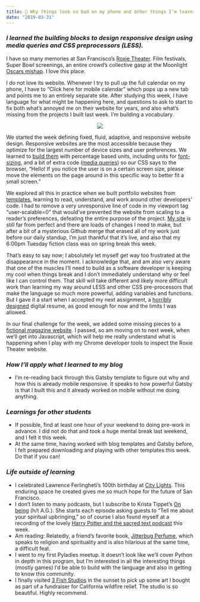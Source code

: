 ```yaml
---
title: 📱 Why things look so bad on my phone and other things I’m learning 
date: "2019-03-31"
---
```


### _I learned the building blocks to design responsive design using media queries and CSS preprocessors (LESS)._ 

I have so many memories at San Francisco’s [Roxie Theater](https://www.roxie.com/). Film festivals, Super Bowl screenings, an entire crowd’s collective gasp at the Moonlight [Oscars mishap](https://www.youtube.com/watch?v=8KeOxeuiZjs). I love this place. 

I do not love its website. Whenever I try to pull up the full calendar on my phone, I have to “Click here for mobile calendar” which pops up a new tab and points me to an entirely separate site. After studying this week, I have language for what might be happening here, and questions to ask to start to fix both what’s annoyed me on their website for years, and also what’s missing from the projects I built last week. I’m building a vocabulary. 

<p align="center">
    <img src= "https://media.giphy.com/media/l2Je66zG6mAAZxgqI/giphy.gif">
</p>

We started the week defining fixed, fluid, adaptive, and responsive website design. Responsive websites are the most accessible because they optimize for the largest number of device sizes and user preferences. We learned to [build them](https://github.com/kimberleejohnson/responsive-web-design-I) with percentage based units, including units for [font-sizing](https://snook.ca/archives/html_and_css/font-size-with-rem), and a bit of extra code ([media queries](https://varvy.com/mobile/media-queries.html)) so our CSS says to the browser, “Hello! If you notice the user is on a certain screen size, please move the elements on the page around in this specific way to better fit a small screen.” 

We explored all this in practice when we built portfolio websites from [templates](https://html5up.net/), learning to read, understand, and work around other developers’ code. I had to remove a very unresponsive line of code in my viewport tag “user-scalable=0” that would’ve prevented the website from scaling to a reader’s preferences, defeating the entire purpose of the project. [My site](https://kimberleejohnson.github.io/portfolio-website/) is still far from perfect and there are loads of changes I need to make, but after a bit of a mysterious Github merge that erased all of my work just before our daily standup, I’m just thankful that it’s live, and also that my 6:00pm Tuesday fiction class was on spring break this week. 

That’s easy to say now; I absolutely let myself get way too frustrated at the disappearance in the moment. I acknowledge that, and am also very aware that one of the muscles I’ll need to build as a software developer is keeping my cool when things break and I don’t immediately understand why or feel like I can control them. That skill will take different and likely more difficult work than learning my way around LESS and other CSS pre-processors that make the language so much more powerful, adding variables and functions. But I gave it a start when I accepted my next assignment, a [horribly designed](https://github.com/kimberleejohnson/Preprocessing-I) digital resume, as good enough for now and the limits I was allowed. 

In our final challenge for the week, we added some missing pieces to a [fictional magazine website](https://github.com/kimberleejohnson/Sprint-Challenge--Advanced-CSS). I passed, so am moving on to next week, when we’ll get into Javascript, which will help me really understand what is happening when I play with my Chrome developer tools to inspect the Roxie Theater website. 

### _How I’ll apply what I learned to my blog_ 
- I’m re-reading back through this Gatsby template to figure out why and how this is already mobile responsive. It speaks to how powerful Gatsby is that I built this and it already worked on mobile without me doing anything. 

### _Learnings for other students_
- If possible, find at least one hour of your weekend to doing pre-work in advance. I did not do that and took a huge mental break last weekend, and I felt it this week. 
- At the same time, having worked with blog templates and Gatsby before, I felt prepared downloading and playing with other templates this week. Do that if you can! 

### _Life outside of learning_
- I celebrated Lawrence Ferlingheti’s 100th birthday at [City Lights](https://twitter.com/CityLightsBooks?s=20). This enduring space he created gives me so much hope for the future of San Francisco. 
- I don’t listen to many podcasts, but I subscribe to Krista Tippet’s [On being](https://onbeing.org/) (h/t A.G.). She starts each episode asking guests to “Tell me about your spiritual upbringing,” so of course I also found myself at a recording of the lovely [Harry Potter and the sacred text podcast](https://www.harrypottersacredtext.com/) this week.
- Am reading: Relatedly, a friend’s favorite book, [Jitterbug Perfume](https://www.goodreads.com/book/show/8682.Jitterbug_Perfume), which speaks to religion and spirituality and is also hilarious at the same time, a difficult feat. 
- I went to my first Pyladies meetup. It doesn’t look like we’ll cover Python in depth in this program, but I’m interested in all the interesting things (mostly games) I’d be able to build with the language and also in getting to know this community. 
- I finally visited [3 Fish Studios](https://www.3fishstudios.com/) in the sunset to pick up some art I bought as part of a fundraiser for California wildfire relief. The studio is so beautiful. Highly recommend. 
